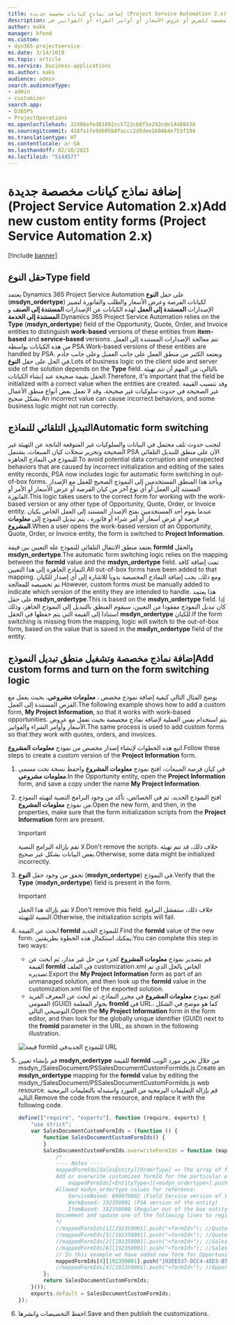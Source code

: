 ```yaml
---
title: إضافة نماذج كيانات مخصصة جديدة (Project Service Automation 2.x)
description: يقدم هذا الموضوع معلومات حول كيفية إضافة نماذج كيانات مخصصة للفرص أو عروض الأسعار أو أوامر الشراء أو الفواتير في Dynamics 365 Project Service Automation 2.x.
author: makk
manager: kfend
ms.custom:
- dyn365-projectservice
ms.date: 3/14/2019
ms.topic: article
ms.service: business-applications
ms.author: makk
audience: admin
search.audienceType:
- admin
- customizer
search.app:
- D365PS
- ProjectOperations
ms.openlocfilehash: 31986efed81892cc5722cb8f5e292cde14d8843d
ms.sourcegitcommit: 418fa1fe9d605b8faccc2d5dee1b04b4e753f194
ms.translationtype: HT
ms.contentlocale: ar-SA
ms.lasthandoff: 02/10/2021
ms.locfileid: "5144577"
---
```

# <a name="add-new-custom-entity-forms-project-service-automation-2x"></a><span data-ttu-id="0c4ff-103">إضافة نماذج كيانات مخصصة جديدة (Project Service Automation 2.x)</span><span class="sxs-lookup"><span data-stu-id="0c4ff-103">Add new custom entity forms (Project Service Automation 2.x)</span></span>

[!include [banner](../../includes/psa-now-project-operations.md)]

## <a name="type-field"></a><span data-ttu-id="0c4ff-104">حقل النوع</span><span class="sxs-lookup"><span data-stu-id="0c4ff-104">Type field</span></span> 

<span data-ttu-id="0c4ff-105">يعتمد Dynamics 365 Project Service Automation على حقل **النوع** (**msdyn\_ordertype**) لكيانات الفرصة وعرض الأسعار والطلب والفاتورة لتمييز الإصدارات **المستندة إلى العمل** لهذه الكيانات عن الإصدارات **المستندة إلى الصنف** و **المستندة إلى الخدمة**.</span><span class="sxs-lookup"><span data-stu-id="0c4ff-105">Dynamics 365 Project Service Automation relies on the **Type** (**msdyn\_ordertype**) field of the Opportunity, Quote, Order, and Invoice entities to distinguish **work-based** versions of these entities from **item-based** and **service-based** versions.</span></span> <span data-ttu-id="0c4ff-106">تتم معالجة الإصدارات المستندة إلى العمل من هذه الكيانات بواسطة PSA.</span><span class="sxs-lookup"><span data-stu-id="0c4ff-106">Work-based versions of these entities are handled by PSA.</span></span> <span data-ttu-id="0c4ff-107">ويعتمد الكثير من منطق العمل على جانب العميل وعلى جانب خادم في الحل على حقل  **النوع**.</span><span class="sxs-lookup"><span data-stu-id="0c4ff-107">Lots of business logic on the client side and server side of the solution depends on the **Type** field.</span></span> <span data-ttu-id="0c4ff-108">بالتالي، من المهم أن تتم تهيئة الحقل بقيمة صحيحة عند إنشاء الكيانات.</span><span class="sxs-lookup"><span data-stu-id="0c4ff-108">Therefore, it's important that the field be initialized with a correct value when the entities are created.</span></span> <span data-ttu-id="0c4ff-109">وقد تتسبب القيمة غير الصحيحة في حدوث سلوكيات غير صحيحة، وقد لا تعمل بعض أنواع منطق الأعمال بشكل صحيح.</span><span class="sxs-lookup"><span data-stu-id="0c4ff-109">An incorrect value can cause incorrect behaviors, and some business logic might not run correctly.</span></span>

## <a name="automatic-form-switching"></a><span data-ttu-id="0c4ff-110">التبديل التلقائي للنماذج</span><span class="sxs-lookup"><span data-stu-id="0c4ff-110">Automatic form switching</span></span>

<span data-ttu-id="0c4ff-111">لتجنب حدوث تلف محتمل في البيانات والسلوكيات غير المتوقعة الناتجة عن التهيئة غير الصحيحة وتحرير سجلات كيان المبيعات، يشتمل PSA الآن على منطق للتبديل التلقائي للنموذج في النماذج الجاهزة.</span><span class="sxs-lookup"><span data-stu-id="0c4ff-111">To avoid potential data corruption and unexpected behaviors that are caused by incorrect initialization and editing of the sales entity records, PSA now includes logic for automatic form switching in out-of-box forms.</span></span> <span data-ttu-id="0c4ff-112">ويأخذ هذا المنطق المستخدمين إلى النموذج الصحيح للعمل مع الإصدار المستند إلى العمل أو أي نوع آخر من كيان الفرصة أو عرض الأسعار أو الأمر أو الفاتورة.</span><span class="sxs-lookup"><span data-stu-id="0c4ff-112">This logic takes users to the correct form for working with the work-based version or any other type of Opportunity, Quote, Order, or Invoice entity.</span></span> <span data-ttu-id="0c4ff-113">عندما يقوم أحد المستخدمين بفتح الإصدار المستند إلى العمل الخاص بكيان فرصة أو عرض أسعار أو أمر شراء أو فاتورة ، يتم تبديل النموذج إلى **معلومات المشروع**.</span><span class="sxs-lookup"><span data-stu-id="0c4ff-113">When a user opens the work-based version of an Opportunity, Quote, Order, or Invoice entity, the form is switched to **Project Information**.</span></span>

<span data-ttu-id="0c4ff-114">يعتمد منطق الانتقال التلقائي للنموذج علة التعيين بين قيمة **formId** والحقل **msdyn\_ordertype**.</span><span class="sxs-lookup"><span data-stu-id="0c4ff-114">The automatic form switching logic relies on the mapping between the **formId** value and the **msdyn\_ordertype** field.</span></span> <span data-ttu-id="0c4ff-115">تمت إضافة كافة النماذج الجاهزة إلى هذا التعيين.</span><span class="sxs-lookup"><span data-stu-id="0c4ff-115">All out-of-box forms have been added to that mapping.</span></span> <span data-ttu-id="0c4ff-116">ومع ذلك، يجب إضافة النماذج المخصصة يدويا للاشارة إلى أي إصدار للكيان تم تخصيصه للمعالجة.</span><span class="sxs-lookup"><span data-stu-id="0c4ff-116">However, custom forms must be manually added to indicate which version of the entity they are intended to handle.</span></span> <span data-ttu-id="0c4ff-117">هذا يعتمد على حقل **msdyn\_ordertype**.</span><span class="sxs-lookup"><span data-stu-id="0c4ff-117">This is based on the **msdyn\_ordertype** field.</span></span> <span data-ttu-id="0c4ff-118">إذا كان تبديل النموذج مفقودا من التعيين، سيقوم المنطق بالتبديل إلى النموذج الجاهز، وذلك استنادا إلى القيمة التي يتم حفظها في الحقل **msdyn\_ordertype** للكيان.</span><span class="sxs-lookup"><span data-stu-id="0c4ff-118">If the form switching is missing from the mapping, logic will switch to the out-of-box form, based on the value that is saved in the **msdyn\_ordertype** field of the entity.</span></span>

## <a name="add-custom-forms-and-turn-on-the-form-switching-logic"></a><span data-ttu-id="0c4ff-119">إضافة نماذج مخصصة وتشغيل منطق تبديل النموذج</span><span class="sxs-lookup"><span data-stu-id="0c4ff-119">Add custom forms and turn on the form switching logic</span></span>

<span data-ttu-id="0c4ff-120">يوضح المثال التالي كيفية إضافة نموذج مخصص ، **معلومات مشروعي**، بحيث يعمل مع الفرص المستندة إلى العمل.</span><span class="sxs-lookup"><span data-stu-id="0c4ff-120">The following example shows how to add a custom form, **My Project Information**, so that it works with work-based opportunities.</span></span> <span data-ttu-id="0c4ff-121">يتم استخدام نفس العملية لإضافة نماذج مخصصة بحيث تعمل مع عروض الأسعار وأوامر الشراء والفواتير.</span><span class="sxs-lookup"><span data-stu-id="0c4ff-121">The same process is used to add custom forms so that they work with quotes, orders, and invoices.</span></span>

<span data-ttu-id="0c4ff-122">اتبع هذه الخطوات لإنشاء إصدار مخصص من نموذج **معلومات المشروع**.</span><span class="sxs-lookup"><span data-stu-id="0c4ff-122">Follow these steps to create a custom version of the **Project Information** form.</span></span>

1. <span data-ttu-id="0c4ff-123">في كيان فرصة المبيعات، افتح نموذج **معلومات المشروع** واحفظ نسخة تحت مسمى **معلومات مشروعي**.</span><span class="sxs-lookup"><span data-stu-id="0c4ff-123">In the Opportunity entity, open the **Project Information** form, and save a copy under the name **My Project Information**.</span></span>
2. <span data-ttu-id="0c4ff-124">افتح النموذج الجديد، ثم في الخصائص، تأكد من وجود البرامج النصية لتهيئه النموذج من نموذج **معلومات المشروع**.</span><span class="sxs-lookup"><span data-stu-id="0c4ff-124">Open the new form, and then, in the properties, make sure that the form initialization scripts from the **Project Information** form are present.</span></span> 

    > [!IMPORTANT]
    > <span data-ttu-id="0c4ff-125">لا تقم بإزالة البرامج النصية.</span><span class="sxs-lookup"><span data-stu-id="0c4ff-125">Don't remove the scripts.</span></span> <span data-ttu-id="0c4ff-126">خلاف ذلك، قد تتم تهيئة بعض البيانات بشكل غير صحيح.</span><span class="sxs-lookup"><span data-stu-id="0c4ff-126">Otherwise, some data might be initialized incorrectly.</span></span>

3. <span data-ttu-id="0c4ff-127">تحقق من وجود حقل **النوع** (**msdyn\_ordertype**) في النموذج.</span><span class="sxs-lookup"><span data-stu-id="0c4ff-127">Verify that the **Type** (**msdyn\_ordertype**) field is present in the form.</span></span> 

    > [!IMPORTANT]
    > <span data-ttu-id="0c4ff-128">لا تقم بإزالة هذا الحقل.</span><span class="sxs-lookup"><span data-stu-id="0c4ff-128">Don't remove this field.</span></span> <span data-ttu-id="0c4ff-129">خلاف ذلك، ستفشل البرامج النصية للتهيئة.</span><span class="sxs-lookup"><span data-stu-id="0c4ff-129">Otherwise, the initialization scripts will fail.</span></span>

4. <span data-ttu-id="0c4ff-130">ابحث عن القيمة **formId** للنموذج الجديد.</span><span class="sxs-lookup"><span data-stu-id="0c4ff-130">Find the **formId** value of the new form.</span></span> <span data-ttu-id="0c4ff-131">يمكنك استكمال هذه الخطوة بطريقتين:</span><span class="sxs-lookup"><span data-stu-id="0c4ff-131">You can complete this step in two ways:</span></span>

    - <span data-ttu-id="0c4ff-132">قم بتصدير نموذج **معلومات المشروع** كجزء من حل غير مدار، ثم ابحث عن القيمة **formId** في الملف customization.xml الخاص بالحل الذي تم تصديره.</span><span class="sxs-lookup"><span data-stu-id="0c4ff-132">Export the **My Project Information** form as part of an unmanaged solution, and then look up the **formId** value in the customization.xml file of the exported solution.</span></span>
    - <span data-ttu-id="0c4ff-133">افتح نموذج **معلومات المشروع** في محرر النماذج، ثم ابحث عن المعرف الفريد العمومي (GUID) بجوار المعلمة **fromId** في URL، كما هو موضح في الشكل التوضيحي التالي.</span><span class="sxs-lookup"><span data-stu-id="0c4ff-133">Open the **My Project Information** form in the form editor, and then look for the globally unique identifier (GUID) next to the **fromId** parameter in the URL, as shown in the following illustration.</span></span>

    ![قيمة formId للنموذج الجديدفي URL](media/how-to-add-custom-forms-in-v2.0.png)

5. <span data-ttu-id="0c4ff-135">قم بإنشاء تعيين **msdyn\_ordertype** للقيمة **formId** من خلال تحرير مورد الويب msdyn\_/SalesDocument/PSSalesDocumentCustomFormIds.js.</span><span class="sxs-lookup"><span data-stu-id="0c4ff-135">Create an **msdyn\_ordertype** mapping for the **formId** value by editing the msdyn\_/SalesDocument/PSSalesDocumentCustomFormIds.js web resource.</span></span> <span data-ttu-id="0c4ff-136">قم بإزالة التعليمات البرمجية من المورد واستبدله بالتعليمات البرمجية التالية.</span><span class="sxs-lookup"><span data-stu-id="0c4ff-136">Remove the code from the resource, and replace it with the following code.</span></span>

    ```javascript
    define(["require", "exports"], function (require, exports) {
        "use strict";
        var SalesDocumentCustomFormIds = (function () {
            function SalesDocumentCustomFormIds() {
            }
            SalesDocumentCustomFormIds.overwriteFormIds = function (mappedFormIds) {
                /*
                ---- Notes ----
                mappedFormIds[SalesEntity][OrderType] => The array of forms IDs that support particular entity and order type
                Add or overwrite customized formId for the particular entity and order type by calling:
                    mappedFormIds[<EntityType>][<msdyn_ordertype>].push("<formId>");
                Allowed msdyn_ordertype values for reference:
                    ServiceBased: 690970002 (Field Service version of the entity)
                    WorkBased: 192350001 (PSA version of the entity)
                    ItemBased: 192350000 (Regular out of the box entity)
                Uncomment and update one of the following lines to register custom PSA form for required entity:
                */      
                //mappedFormIds[1][192350001].push("<formId>"); //Quote
                //mappedFormIds[5][192350001].push("<formId>"); //Quote Line
                //mappedFormIds[2][192350001].push("<formId>"); //Sales Order
                //mappedFormIds[6][192350001].push("<formId>"); //Sales Order Line
                // In this example we have added new form for Opportunity
                mappedFormIds[0][192350001].push("192EE537-DCC4-45D3-B7AF-EA694B9113D2"); //Opportunity
                //mappedFormIds[4][192350001].push("<formId>"); //Opportunity Line
            };
            return SalesDocumentCustomFormIds;
        }());
        exports.default = SalesDocumentCustomFormIds;
    });
    ```

6. <span data-ttu-id="0c4ff-137">احفظ التخصيصات وانشرها.</span><span class="sxs-lookup"><span data-stu-id="0c4ff-137">Save and then publish the customizations.</span></span>

